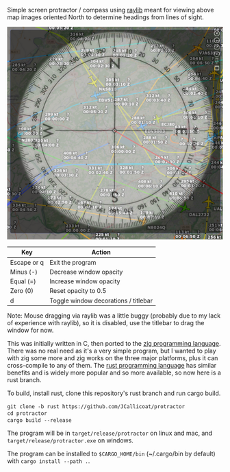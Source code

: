 Simple screen protractor / compass using [raylib](https://github.com/raysan5/raylib) meant for viewing above map images oriented North to determine headings from lines of sight.

![Screenshot](screenshot.png)

| Key         | Action                               |
| ----------- | ------------------------------------ |
| Escape or q | Exit the program                     |
| Minus (-)   | Decrease window opacity              |
| Equal (=)   | Increase window opacity              |
| Zero (0)    | Reset opacity to 0.5                 |
| d           | Toggle window decorations / titlebar |

Note: Mouse dragging via raylib was a little buggy (probably due to my lack of experience with raylib), so it is disabled, use the titlebar to drag the window for now.

This was initially written in C, then ported to the [zig programming language](https://ziglang.org). There was no real need as it's a very simple program, but I wanted to play with zig some more and zig works on the three major platforms, plus it can cross-compile to any of them. The [rust programming language](https://www.rust-lang.org/) has similar benefits and is widely more popular and so more available, so now here is a rust branch.

To build, install rust, clone this repository's rust branch and run cargo build.

```shell
git clone -b rust https://github.com/JCallicoat/protractor
cd protractor
cargo build --release
```

The program will be in `target/release/protractor` on linux and mac, and `target/release/protractor.exe` on windows.

The program can be installed to `$CARGO_HOME/bin` (~/.cargo/bin by default) with `cargo install --path .`.
